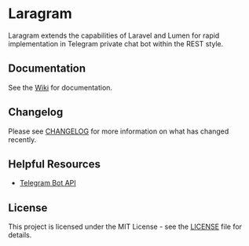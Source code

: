 Laragram
=====

Laragram extends the capabilities of Laravel and Lumen for rapid implementation in Telegram private chat bot within the REST style.

## Documentation

See the [Wiki](https://github.com/wekser/laragram/wiki) for documentation.

## Changelog

Please see [CHANGELOG](CHANGELOG.md) for more information on what has changed recently.

## Helpful Resources

- [Telegram Bot API](https://core.telegram.org/bots/api)

## License

This project is licensed under the MIT License - see the [LICENSE](LICENSE) file for details.